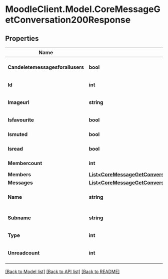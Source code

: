 # MoodleClient.Model.CoreMessageGetConversation200Response

## Properties

Name | Type | Description | Notes
------------ | ------------- | ------------- | -------------
**Candeletemessagesforallusers** | **bool** | If the user can delete messages in the conversation for all users | [optional] [default to false]
**Id** | **int** | The conversation id | [default to null]
**Imageurl** | **string** | A link to the conversation picture, if set | [optional] [default to "null"]
**Isfavourite** | **bool** | If the user marked this conversation as a favourite | [default to null]
**Ismuted** | **bool** | If the user muted this conversation | [default to null]
**Isread** | **bool** | If the user has read all messages in the conversation | [default to null]
**Membercount** | **int** | Total number of conversation members | [default to null]
**Members** | [**List&lt;CoreMessageGetConversation200ResponseMembersInner&gt;**](CoreMessageGetConversation200ResponseMembersInner.md) |  | 
**Messages** | [**List&lt;CoreMessageGetConversation200ResponseMessagesInner&gt;**](CoreMessageGetConversation200ResponseMessagesInner.md) |  | 
**Name** | **string** | The conversation name, if set | [optional] [default to "null"]
**Subname** | **string** | A subtitle for the conversation name, if set | [optional] [default to "null"]
**Type** | **int** | The type of the conversation (1&#x3D;individual,2&#x3D;group,3&#x3D;self) | [default to null]
**Unreadcount** | **int** | The number of unread messages in this conversation | [optional] 

[[Back to Model list]](../README.md#documentation-for-models) [[Back to API list]](../README.md#documentation-for-api-endpoints) [[Back to README]](../README.md)

